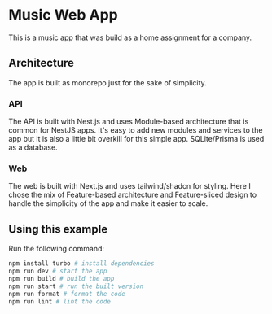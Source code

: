 # Music Web App

This is a music app that was build as a home assignment for a company.

## Architecture

The app is built as monorepo just for the sake of simplicity.

### API

The API is built with Nest.js and uses Module-based architecture that is common for NestJS apps. It's easy to add new modules and services to the app but it is also a little bit overkill for this simple app. SQLite/Prisma is used as a database.

### Web

The web is built with Next.js and uses tailwind/shadcn for styling. Here I chose the mix of Feature-based architecture and Feature-sliced design to handle the simplicity of the app and make it easier to scale.

## Using this example

Run the following command:

```sh
npm install turbo # install dependencies
npm run dev # start the app
npm run build # build the app
npm run start # run the built version
npm run format # format the code
npm run lint # lint the code
```
